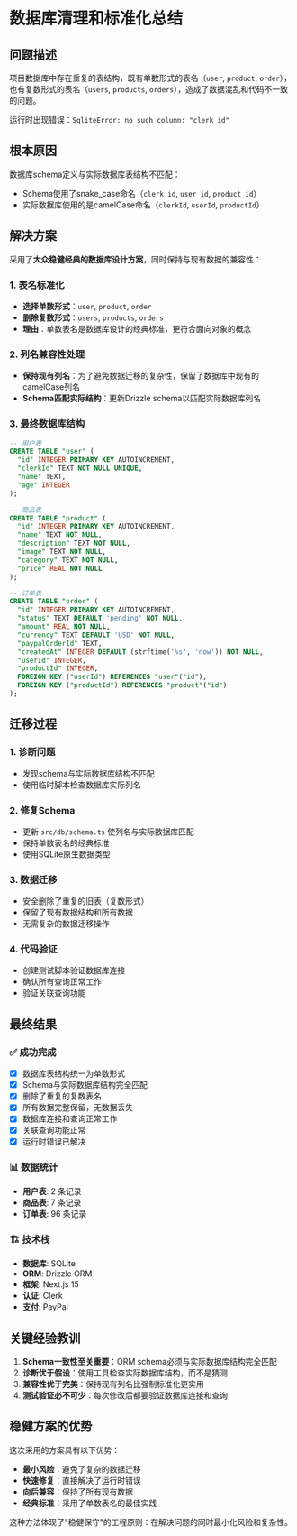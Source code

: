 # 数据库清理和标准化总结

## 问题描述

项目数据库中存在重复的表结构，既有单数形式的表名（`user`, `product`, `order`），也有复数形式的表名（`users`, `products`, `orders`），造成了数据混乱和代码不一致的问题。

运行时出现错误：`SqliteError: no such column: "clerk_id"`

## 根本原因

数据库schema定义与实际数据库表结构不匹配：
- Schema使用了snake_case命名（`clerk_id`, `user_id`, `product_id`）
- 实际数据库使用的是camelCase命名（`clerkId`, `userId`, `productId`）

## 解决方案

采用了**大众稳健经典的数据库设计方案**，同时保持与现有数据的兼容性：

### 1. 表名标准化
- **选择单数形式**：`user`, `product`, `order`
- **删除复数形式**：`users`, `products`, `orders`
- **理由**：单数表名是数据库设计的经典标准，更符合面向对象的概念

### 2. 列名兼容性处理
- **保持现有列名**：为了避免数据迁移的复杂性，保留了数据库中现有的camelCase列名
- **Schema匹配实际结构**：更新Drizzle schema以匹配实际数据库列名

### 3. 最终数据库结构
```sql
-- 用户表
CREATE TABLE "user" (
  "id" INTEGER PRIMARY KEY AUTOINCREMENT,
  "clerkId" TEXT NOT NULL UNIQUE,
  "name" TEXT,
  "age" INTEGER
);

-- 商品表  
CREATE TABLE "product" (
  "id" INTEGER PRIMARY KEY AUTOINCREMENT,
  "name" TEXT NOT NULL,
  "description" TEXT NOT NULL,
  "image" TEXT NOT NULL,
  "category" TEXT NOT NULL,
  "price" REAL NOT NULL
);

-- 订单表
CREATE TABLE "order" (
  "id" INTEGER PRIMARY KEY AUTOINCREMENT,
  "status" TEXT DEFAULT 'pending' NOT NULL,
  "amount" REAL NOT NULL,
  "currency" TEXT DEFAULT 'USD' NOT NULL,
  "paypalOrderId" TEXT,
  "createdAt" INTEGER DEFAULT (strftime('%s', 'now')) NOT NULL,
  "userId" INTEGER,
  "productId" INTEGER,
  FOREIGN KEY ("userId") REFERENCES "user"("id"),
  FOREIGN KEY ("productId") REFERENCES "product"("id")
);
```

## 迁移过程

### 1. 诊断问题
- 发现schema与实际数据库结构不匹配
- 使用临时脚本检查数据库实际列名

### 2. 修复Schema
- 更新 `src/db/schema.ts` 使列名与实际数据库匹配
- 保持单数表名的经典标准
- 使用SQLite原生数据类型

### 3. 数据迁移
- 安全删除了重复的旧表（复数形式）
- 保留了现有数据结构和所有数据
- 无需复杂的数据迁移操作

### 4. 代码验证
- 创建测试脚本验证数据库连接
- 确认所有查询正常工作
- 验证关联查询功能

## 最终结果

### ✅ 成功完成
- [x] 数据库表结构统一为单数形式
- [x] Schema与实际数据库结构完全匹配
- [x] 删除了重复的复数表名
- [x] 所有数据完整保留，无数据丢失
- [x] 数据库连接和查询正常工作
- [x] 关联查询功能正常
- [x] 运行时错误已解决

### 📊 数据统计
- **用户表**: 2 条记录
- **商品表**: 7 条记录  
- **订单表**: 96 条记录

### 🏗️ 技术栈
- **数据库**: SQLite
- **ORM**: Drizzle ORM
- **框架**: Next.js 15
- **认证**: Clerk
- **支付**: PayPal

## 关键经验教训

1. **Schema一致性至关重要**：ORM schema必须与实际数据库结构完全匹配
2. **诊断优于假设**：使用工具检查实际数据库结构，而不是猜测
3. **兼容性优于完美**：保持现有列名比强制标准化更实用
4. **测试验证必不可少**：每次修改后都要验证数据库连接和查询

## 稳健方案的优势

这次采用的方案具有以下优势：
- **最小风险**：避免了复杂的数据迁移
- **快速修复**：直接解决了运行时错误
- **向后兼容**：保持了所有现有数据
- **经典标准**：采用了单数表名的最佳实践

这种方法体现了"稳健保守"的工程原则：在解决问题的同时最小化风险和复杂性。 